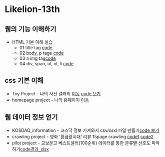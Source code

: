 # Likelion-13th


## 웹의 기능 이해하기
* HTML 기본 이해 실습
  * 01 title tag [code](https://github.com/Jeonyeseul02/Likelion-13th/blob/main/01_web_html/01_html_title.html)
  * 02 body, p tage [code](https://github.com/Jeonyeseul02/Likelion-13th/blob/main/01_web_html/02_html_body_p.html)
  * 03 a img tag[code](https://github.com/Jeonyeseul02/Likelion-13th/blob/main/01_web_html/03_html_link_img.html)
  * 04 div, span, ul, ol, li [code](https://github.com/Jeonyeseul02/Likelion-13th/blob/main/01_web_html/04_html.div_span.html)
  
## css 기본 이해
 * Toy Project - 나의 사진 갤러리 [이동](https://jeonyeseul02.github.io/Likelion-13th/02_css.gallery/14_img_gallery.html) [code 보기](https://github.com/Jeonyeseul02/Likelion-13th/blob/main/02_css.gallery/14_img_gallery.html)
 * homepage project - 나의 홈페이지 [이동](https://jeonyeseul02.github.io/Likelion-13th/00_mywork/main.html)

## 웹 데이터 정보 얻기
 * KOSDAQ_information - 코스닥 정보 가져와서 csv/xsxl 파일 만들기[code 보기](https://github.com/Jeonyeseul02/Likelion-13th/blob/main/03_kosdaq_data/KOSDAQ_GET.py)
 * crawling project  - 영화 '황금광시대' 리뷰 15page crawling [code1](https://github.com/Jeonyeseul02/Likelion-13th/blob/main/04_web_data_crawling/13-1_homework.py) [code2](https://github.com/Jeonyeseul02/Likelion-13th/blob/main/04_web_data_crawling/13-2_homework.py)
 * pilot project - 교보문고 베스트셀러(100순위) 데이터를 통한 분류별 선호도 파악하기[code](https://github.com/Jeonyeseul02/Likelion-13th/blob/main/04_web_data_crawling/pilot_project_%EC%A0%84%EC%98%88%EC%8A%AC.ipynb)[결과_xlsx](https://github.com/Jeonyeseul02/Likelion-13th/blob/main/04_web_data_crawling/%EA%B5%90%EB%B3%B4%EB%AC%B8%EA%B3%A0_%EB%B2%A0%EC%8A%A4%ED%8A%B8%EC%85%80%EB%9F%AC_100.xlsx)
 

